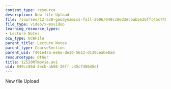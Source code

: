 ```yaml
---
content_type: resource
description: New file Upload
file: /courses/12-520-geodynamics-fall-2006/049cc86d3ecbab5626ffc45c740645ef_12520RTmovie.avi
file_type: video/x-msvideo
learning_resource_types:
- Lecture Notes
ocw_type: OCWFile
parent_title: Lecture Notes
parent_type: CourseSection
parent_uid: f491e47a-eebe-de30-5612-d139ceabe8ad
resourcetype: Other
title: 12520RTmovie.avi
uid: 049cc86d-3ecb-ab56-26ff-c45c740645ef
---
```

New file Upload

